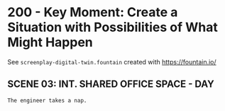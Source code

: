 # 200 - Key Moment: Create a Situation with Possibilities of What Might Happen

See ```screenplay-digital-twin.fountain``` created with https://fountain.io/

## SCENE 03: INT. SHARED OFFICE SPACE - DAY

```
The engineer takes a nap.
```
